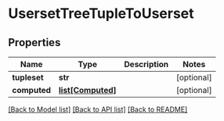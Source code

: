 # UsersetTreeTupleToUserset


## Properties
Name | Type | Description | Notes
------------ | ------------- | ------------- | -------------
**tupleset** | **str** |  | [optional] 
**computed** | [**list[Computed]**](Computed.md) |  | [optional] 

[[Back to Model list]](../README.md#documentation-for-models) [[Back to API list]](../README.md#documentation-for-api-endpoints) [[Back to README]](../README.md)


